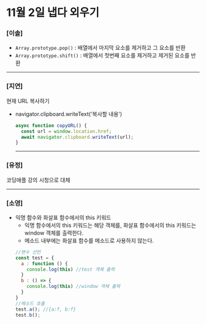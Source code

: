 # 11월 2일 냅다 외우기

### [이솔]

- `Array.prototype.pop()` : 배열에서 마지막 요소를 제거하고 그 요소를 반환
- `Array.prototype.shift()` : 배열에서 첫번째 요소를 제거하고 제거된 요소를 반환
<hr>

### [지연]

현재 URL 복사하기

- navigator.clipboard.writeText('복사할 내용')
  ```jsx
  async function copyURL() {
    const url = window.location.href;
    await navigator.clipboard.writeText(url);
  }
  ```
  <hr>

### [유정]
코딩애플 강의 시청으로 대체

<hr>

### [소영]
* 익명 함수와 화살표 함수에서의 this 키워드
  - 익명 함수에서의 this 키워드는 해당 객체를, 화살표 함수에서의 this 키워드는 window 객체를 출력한다.
  - 메소드 내부에는 화살표 함수를 메소드로 사용하지 않는다.
  ```js
  //변수 선언
  const test = {
    a : function () {
      console.log(this) //test 객체 출력
    }
    b : () => {
      console.log(this) //window 객체 출력
    }
  }
  //메소드 호출
  test.a(); //{a:f, b:f}
  test.b(); 
  ```